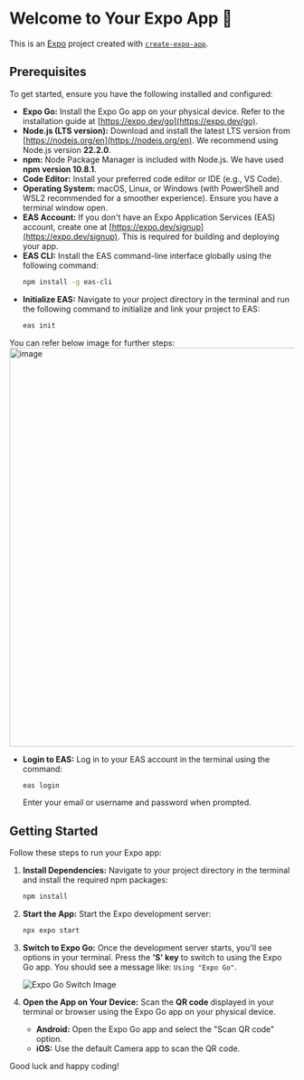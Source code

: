 # Welcome to Your Expo App 👋

This is an [Expo](https://expo.dev) project created with [`create-expo-app`](https://www.npmjs.com/package/create-expo-app).

## Prerequisites

To get started, ensure you have the following installed and configured:

* **Expo Go:** Install the Expo Go app on your physical device. Refer to the installation guide at [https://expo.dev/go](https://expo.dev/go).
* **Node.js (LTS version):** Download and install the latest LTS version from [https://nodejs.org/en](https://nodejs.org/en). We recommend using Node.js version **22.2.0**.
* **npm:** Node Package Manager is included with Node.js. We have used **npm version 10.8.1**.
* **Code Editor:** Install your preferred code editor or IDE (e.g., VS Code).
* **Operating System:** macOS, Linux, or Windows (with PowerShell and WSL2 recommended for a smoother experience). Ensure you have a terminal window open.
* **EAS Account:** If you don't have an Expo Application Services (EAS) account, create one at [https://expo.dev/signup](https://expo.dev/signup). This is required for building and deploying your app.
* **EAS CLI:** Install the EAS command-line interface globally using the following command:
    ```bash
    npm install -g eas-cli
    ```
* **Initialize EAS:** Navigate to your project directory in the terminal and run the following command to initialize and link your project to EAS:
    ```bash
    eas init
    ```

You can refer below image for further steps:
<img width="705" alt="image" src="https://github.com/user-attachments/assets/64b0d111-3372-4264-8753-1589906b8e53" />

* **Login to EAS:** Log in to your EAS account in the terminal using the command:
    ```bash
    eas login
    ```
    Enter your email or username and password when prompted.

## Getting Started

Follow these steps to run your Expo app:

1.  **Install Dependencies:** Navigate to your project directory in the terminal and install the required npm packages:
    ```bash
    npm install
    ```

2.  **Start the App:** Start the Expo development server:
    ```bash
    npx expo start
    ```

3.  **Switch to Expo Go:** Once the development server starts, you'll see options in your terminal. Press the **'S' key** to switch to using the Expo Go app. You should see a message like: `Using "Expo Go"`.

    ![Expo Go Switch Image](https://github.com/user-attachments/assets/37ae0b38-c971-4170-bb94-5325f70231a1)

4.  **Open the App on Your Device:** Scan the **QR code** displayed in your terminal or browser using the Expo Go app on your physical device.
    * **Android:** Open the Expo Go app and select the "Scan QR code" option.
    * **iOS:** Use the default Camera app to scan the QR code.

Good luck and happy coding!
